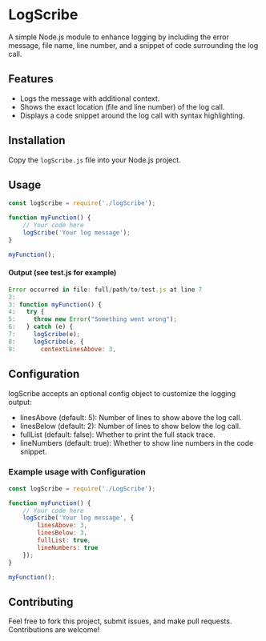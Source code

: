 # LogScribe

A simple Node.js module to enhance logging by including the error message, file name, line number, and a snippet of code surrounding the log call.

## Features

- Logs the message with additional context.
- Shows the exact location (file and line number) of the log call.
- Displays a code snippet around the log call with syntax highlighting.

## Installation

Copy the `logScribe.js` file into your Node.js project.

## Usage

```javascript
const logScribe = require('./logScribe');

function myFunction() {
    // Your code here
    logScribe('Your log message');
}

myFunction();
```

#### Output (see test.js for example)
```js
Error occurred in file: full/path/to/test.js at line 7
2: 
3: function myFunction() {
4:   try {
5:     throw new Error("Something went wrong");
6:   } catch (e) {
7:     logScribe(e);
8:     logScribe(e, {
9:       contextLinesAbove: 3,
```

## Configuration

logScribe accepts an optional config object to customize the logging output:

- linesAbove (default: 5): Number of lines to show above the log call.
- linesBelow (default: 2): Number of lines to show below the log call.
- fullList (default: false): Whether to print the full stack trace.
- lineNumbers (default: true): Whether to show line numbers in the code snippet.

### Example usage with Configuration
```javascript
const logScribe = require('./LogScribe');

function myFunction() {
    // Your code here
    logScribe('Your log message', {
        linesAbove: 3,
        linesBelow: 3,
        fullList: true,
        lineNumbers: true
    });
}

myFunction();
```

## Contributing

Feel free to fork this project, submit issues, and make pull requests. Contributions are welcome!